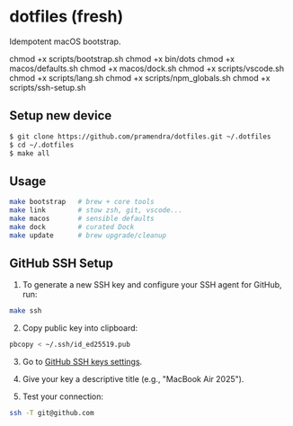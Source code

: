 # dotfiles (fresh)

Idempotent macOS bootstrap.

chmod +x scripts/bootstrap.sh
chmod +x bin/dots
chmod +x macos/defaults.sh
chmod +x macos/dock.sh
chmod +x scripts/vscode.sh
chmod +x scripts/lang.sh
chmod +x scripts/npm_globals.sh
chmod +x scripts/ssh-setup.sh

## Setup new device

```bash
$ git clone https://github.com/pramendra/dotfiles.git ~/.dotfiles
$ cd ~/.dotfiles
$ make all
```

## Usage

```bash
make bootstrap   # brew + core tools
make link        # stow zsh, git, vscode...
make macos       # sensible defaults
make dock        # curated Dock
make update      # brew upgrade/cleanup
```

## GitHub SSH Setup

1. To generate a new SSH key and configure your SSH agent for GitHub, run:

```bash
make ssh
```

2. Copy public key into clipboard:

```bash
pbcopy < ~/.ssh/id_ed25519.pub
```

3. Go to [GitHub SSH keys settings](https://github.com/settings/keys).

4. Give your key a descriptive title (e.g., "MacBook Air 2025").

5. Test your connection:

```bash
ssh -T git@github.com
```
